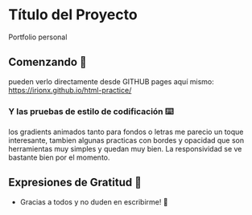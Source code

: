 # Título del Proyecto

Portfolio personal

## Comenzando 🚀

pueden verlo directamente desde GITHUB pages aquí mismo:
https://irionx.github.io/html-practice/


### Y las pruebas de estilo de codificación ⌨️

los gradients animados tanto para fondos o letras me parecio un toque interesante, tambien algunas practicas con bordes y opacidad que son herramientas muy simples y quedan muy bien.
La responsividad se ve bastante bien por el momento.


## Expresiones de Gratitud 🎁

* Gracias a todos y no duden en escribirme! 📢



